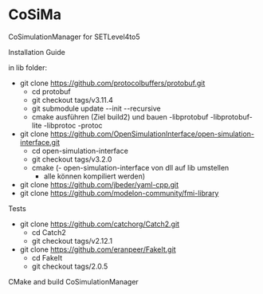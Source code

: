 # CoSiMa

CoSimulationManager for SETLevel4to5

Installation Guide

in lib folder:
-  git clone https://github.com/protocolbuffers/protobuf.git
	- cd protobuf
	- git checkout tags/v3.11.4
	- git submodule update --init --recursive
	- cmake ausführen (Ziel build2) und bauen
		-libprotobuf
		-libprotobuf-lite
		-libprotoc
		-protoc
- git clone https://github.com/OpenSimulationInterface/open-simulation-interface.git
	- cd open-simulation-interface
	- git checkout tags/v3.2.0
	- cmake
	(- open-simulation-interface von dll auf lib umstellen
		- alle können kompiliert werden)
- git clone https://github.com/jbeder/yaml-cpp.git
- git clone https://github.com/modelon-community/fmi-library

Tests

- git clone https://github.com/catchorg/Catch2.git
	- cd Catch2
	- git checkout tags/v2.12.1
- git clone https://github.com/eranpeer/FakeIt.git
	- cd FakeIt
	- git checkout tags/2.0.5

CMake
and build CoSimulationManager
